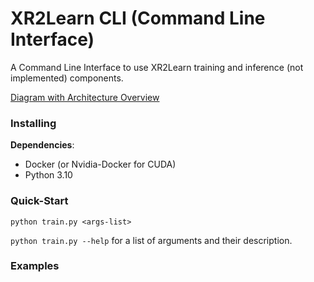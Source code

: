 # XR2Learn CLI (Command Line Interface)

A Command Line Interface to use XR2Learn training and inference (not implemented) components.

[Diagram with Architecture Overview](https://drive.google.com/file/d/1k3yLi9Y8tasFMJFNxIwKY-nRJzPdKPLw/view?usp=sharing)

### Installing

**Dependencies**:

- Docker (or Nvidia-Docker for CUDA)
- Python 3.10

### Quick-Start

`python train.py <args-list>`

`python train.py --help` for a list of arguments and their description.

### Examples